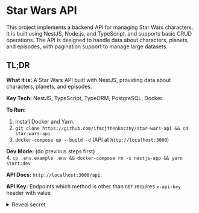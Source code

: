 # Star Wars API

This project implements a backend API for managing Star Wars characters. It is built using NestJS, Node.js, and TypeScript, and supports basic CRUD operations. The API is designed to handle data about characters, planets, and episodes, with pagination support to manage large datasets.

## TL;DR
**What it is:** A Star Wars API built with NestJS, providing data about characters, planets, and episodes.  

**Key Tech:** NestJS, TypeScript, TypeORM, PostgreSQL, Docker.  

**To Run:**
1. Install Docker and Yarn.
2. `git clone https://github.com/ifmcjthenknczny/star-wars-api && cd star-wars-api`
3. `docker-compose up --build -d` (API at `http://localhost:3000`)  

**Dev Mode:** 
(do previous steps first)  
4. `cp .env.example .env && docker-compose rm -s nestjs-app && yarn start:dev`  

**API Docs:** `http://localhost:3000/api`.  

**API Key:** Endpoints which method is other than `GET` requires `x-api-key` header with value <details>
<summary>Reveal secret</summary>
`codeandpepper`.  

## Table of Contents
- [Used technologies](#used-technologies)
- [Setup, Installation and Running](#setup--installation-and-running)
- [Running in watch mode](#running-in-watch-mode)
- [Environment Variables](#environment-variables)
- [API Docs](#api-docs)
- [API Key Authentication](#api-key-authentication)
- [Database Structure](#database-structure)
- [Architectural Decisions](#architectural-decisions)
- [Ensuring Application Stability in Production](#ensuring-application-stability-in-production)
- [License](#license)
- [Author](#author)

## Used technologies
* NestJS
* TypeScript
* PostgreSQL
* TypeORM
* Docker & Docker Compose
* Yarn
* Swagger (@nestjs/swagger)
* Class-validator, class-transformer

## Setup, Installation and Running

1. Make sure you have already:
- Docker and Docker Compose installed on your machine and running.
- Yarn installed on your machine.

2. Clone the Repository:
```bash
git clone https://github.com/ifmcjthenknczny/star-wars-api
cd star-wars-api
```

3. Build and Start the Containers:
Run the following command in `star-wars-api` directory to start the application with required database (PostgreSQL) with example data locally in Docker containers:

```bash
docker-compose up --build -d
```

This will build the project and run it in detached mode. It will also implement example data and run the PostgreSQL container. API will be available at `http://localhost:3000`, as PostgreSQL willl be available at port `5432`.

## Running in watch mode

For a smoother development experience with live reloading complete the Docker setup as described in the previous section, and:

4. In main directory of a project (`star-wars-api`) run  
 ```bash
 cp .env.example .env
 ```  
 This will use default values for your local development.
5. Remove the `nestjs-app` container using Docker Compose:  
 ```bash
 docker-compose rm -s nestjs-app
 ```  
 Leave the postgresdb container running unless you intend to use a different PostgreSQL instance (in which case, update the `.env` file accordingly).
6. Start the development server using Yarn:  
```bash
yarn start:dev
```

## Environment Variables

* ```API_KEY```: Used to authenticate API requests and restrict access to certain endpoints.
* ```DATABASE_HOST```: Specifies the database server location (locally hosted in this case).
* ```DATABASE_NAME```: The name of the PostgreSQL database containing the Star Wars data.
* ```DATABASE_PASSWORD```: The password for connecting to the PostgreSQL database.
* ```DATABASE_PORT```: The port used for the PostgreSQL database (default is 5432).
* ```DATABASE_USER```: The username for authenticating with the PostgreSQL database.
* ```PORT```: The port on which the backend API server listens.

The values for these environment variables for Docker deployment are declared in `docker-compose.yml`. For local development, you can also use `.env` file.

## API Docs

The API is documented and accessible via Swagger at `http://localhost:3000/api`. Endpoints that are protected by `x-api-key` are hidden in production environment.

## API Key Authentication

Some endpoints are secured and require the `x-api-key` header for access. The default API key is:

<details>
<summary>Reveal secret</summary>

```codeandpepper```
</details>

Add the API key to your request headers like this:

<details>
<summary>Reveal secret</summary>

```x-api-key: codeandpepper```
</details>

## Database Structure

The application utilizes a PostgreSQL database with the following schema:

**1. `characters` Table:**

```sql
CREATE TABLE IF NOT EXISTS characters (
    name VARCHAR(255) NOT NULL UNIQUE PRIMARY KEY,
    planet VARCHAR(255) REFERENCES planets(name) DEFAULT NULL
);
```

**2. `planets` Table:**

```sql
CREATE TABLE IF NOT EXISTS planets (
    name VARCHAR(255) UNIQUE NOT NULL PRIMARY KEY
);
```

**3. `episodes` Table:**

```sql
CREATE TABLE IF NOT EXISTS episodes (
    codename VARCHAR(32) UNIQUE NOT NULL PRIMARY KEY,
    title VARCHAR(255) NOT NULL,
    episode_number INTEGER UNIQUE CHECK (episode_number > 0)
);
```

**4. `character_episodes` Table:**

```sql
CREATE TABLE IF NOT EXISTS character_episodes (
    character_name VARCHAR(255) REFERENCES characters(name) ON DELETE CASCADE ON UPDATE CASCADE,
    episode VARCHAR(32) REFERENCES episodes(codename) ON DELETE CASCADE ON UPDATE CASCADE,
    PRIMARY KEY (character_name, episode)
);
```

## Architectural Decisions

* **REST API**: Chosen for its simplicity in implementing basic CRUD operations. It is widely popular and provides an easy way to leverage NestJS decorators for routing and handling parameters.

* **Inspiration from PokeAPI**: Some architectural choices were inspired by solutions from [PokeAPI](https://pokeapi.co/), an API with a similar goal and good documentation.

* **Database Choice**: PostgreSQL, while more complex, was selected over MongoDB because of:
    * **Normalized Data**: The database schema is designed with normalization in mind to allow the app to grow in various directions while maintaining consistency and reducing redundancy.  
    * **Better Scalability**: The application may eventually include more detailed information about planets and episodes, which will necessitate a normalized database structure – a database with a relational model will then prove very useful.
    * **Schema Inflexibility**: While MongoDB is flexible, a schema-based approach was chosen to ensure query results remain consistent and predictable. MongoDB could easily support denormalized data, but future-proofing the app with a schema will better suit the long-term goals of consistency and expandability.  
    * **Foreign Keys**: They reduce likelihood of typos, especially when adding new content like Star Wars characters. This approach also ensures that changes in data, such as the release of a new episode, won't require code modifications.  
    * **Additional Database Validation**: Postgres provides validation at the database level and ensures that data integrity is maintained and that only valid data is stored.  
    * **ACID consistency**: Creation and updating of character records are performed within a transaction to enhance the system's resilience against unexpected errors.  

* **Consistency in Data**: Planets and episodes are not automatically created when adding characters. This decision was made to maintain database consistency and avoid breaking modularity.

* **Unique Planet and Character Names**: Planet and character names are treated as unique in the database. All parts from each Star Wars trilogy were added to ensure comprehensive coverage.

* **User Permissions**: Users are allowed to retrieve data via GET requests but cannot perform POST, PUT, or DELETE operations. These endpoints are protected by an API key to ensure proper authorization and security.

## Ensuring Application Stability in Production
To ensure the application remains performant and stable as it grows, and to maintain its reliability as it scales and evolves over time with a focus on security, maintainability, and performance, several key considerations have been made for the production environment:

* **Future Expansion**: As additional data about planets becomes available, new endpoints may be added to allow updates. However, the existing endpoints already provide the necessary data retrieval functionality.

* **Endpoint Security**: To protect endpoints from unauthorized access, JWT (JSON Web Tokens) is the recommended approach. Although implementing JWT authentication was outside the scope of this task, limited access is simulated using an API key. In prod environment, JWT would offer better security due to its shorter expiration time.

* **Database Scalability**: The Star Wars database is not expected to grow beyond the limits of vertical scaling. However, if scaling becomes necessary, options for horizontal scaling and sharding can be explored.

* **Indexes**: Anticipating future growth of the dataset, indexes were added to the database, especially for joined columns. This measure will ensure better performance for complex queries as the data expands.

* **Swagger Documentation**: Thinking about the future, all secured endpoints are hidden in the production Swagger UI to avoid exposing sensitive routes to unauthorized users.

* **Handling New Episodes**: When a new Star Wars episode is released, it will need to be manually added to the database. This can be automated in the future, but currently, it is done manually to ensure control and accuracy.

* **Data Cleanup**: Sample data (e.g., from the YAML configuration) shall be removed in production environments, as it's only useful for testing during development.

* **Production Setup**: To ensure smooth production operation, logging and monitoring tools will be implemented for tracking performance and errors. The application will also be optimized for reading (as the data is mostly static with few creates) to minimize the load on the database.

* **Testing Strategy**: To ensure the reliability of the application, I implemented unit and integration tests. These tests help catch any bugs early on and ensure that the system behaves as expected when the application scales or new features are added.

* **Data Modeling**: I carefully structured the data to be normalized, ensuring easy future expansion. For example, I chose PostgreSQL for its strong relational capabilities, allowing me to model complex relationships between characters, planets, and episodes. This relational model will make it easier to scale and maintain data integrity as the database grows.

* **CI/CD Pipeline**: The project utilizes a Continuous Integration (CI) pipeline for automated builds and tests. Implementing Continuous Deployment (CD) in the future will enable seamless and automated releases to production, further improving stability and efficiency.

* **Rate Limiting:** I have implemented default global rate limiting (10 requests per 60 second timeframe) to protect the API from abuse and ensure fair usage. This helps maintain the stability and availability of the application under heavy load. It should be more customized in the future, along with implementing custom storage.

## License

This work is licensed under a [Creative Commons Attribution-NonCommercial 4.0 International License](https://creativecommons.org/licenses/by-nc/4.0/).

## Author

[Maciej Konieczny](https://github.com/ifmcjthenknczny)